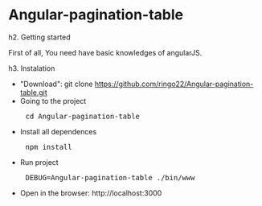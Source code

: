 # Angular-pagination-table

h2. Getting started

First of all, You need have basic knowledges of angularJS.

h3. Instalation

* "Download": git clone https://github.com/ringo22/Angular-pagination-table.git
* Going to the project

<pre>
	cd Angular-pagination-table
</pre>

* Install all dependences

<pre>
	npm install
</pre>

* Run project

<pre>
	DEBUG=Angular-pagination-table ./bin/www
</pre>

* Open in the browser: http://localhost:3000